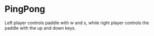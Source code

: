 # PingPong
Left player controls paddle with w and s, while right player controls the paddle with the up and down keys.
